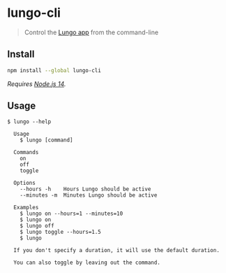 # lungo-cli

> Control the [Lungo app](https://sindresorhus.com/lungo) from the command-line

## Install

```sh
npm install --global lungo-cli
```

*Requires [Node.js 14](https://nodejs.org).*

## Usage

```
$ lungo --help

  Usage
    $ lungo [command]

  Commands
    on
    off
    toggle

  Options
    --hours -h    Hours Lungo should be active
    --minutes -m  Minutes Lungo should be active

  Examples
    $ lungo on --hours=1 --minutes=10
    $ lungo on
    $ lungo off
    $ lungo toggle --hours=1.5
    $ lungo

  If you don't specify a duration, it will use the default duration.

  You can also toggle by leaving out the command.
```
